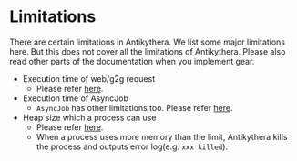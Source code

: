 # Limitations

There are certain limitations in Antikythera.
We list some major limitations here. But this does not cover all the limitations of Antikythera. Please also read other parts of the documentation when you implement gear.

* Execution time of web/g2g request
  * Please refer [here](https://hexdocs.pm/antikythera/development_environment.html#environment-variables-to-tweak-behavior-of-antikythera).
* Execution time of AsyncJob
  * `AsyncJob` has other limitations too. Please refer [here](https://hexdocs.pm/antikythera/Antikythera.AsyncJob.html#module-registering-jobs).
* Heap size which a process can use
  * Please refer [here](https://hexdocs.pm/antikythera/development_environment.html#environment-variables-to-tweak-behavior-of-antikythera).
  * When a process uses more memory than the limit, Antikythera kills the process and outputs error log(e.g. `xxx killed`).
